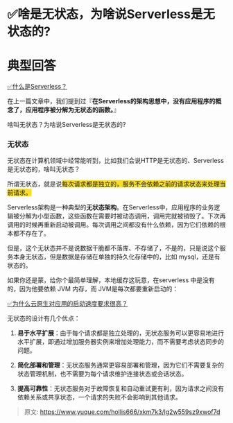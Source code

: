 # ✅啥是无状态，为啥说Serverless是无状态的?

# 典型回答


[✅什么是Serverless？](https://www.yuque.com/hollis666/xkm7k3/lco3if6kdlrrd1pd)



在上一篇文章中，我们提到过『**在Serverless的架构思想中，没有应用程序的概念了，应用程序被分解为无状态的函数。**』



啥叫无状态？为啥说Serverless是无状态的?



### 无状态


无状态在计算机领域中经常能听到，比如我们会说HTTP是无状态的、Serverless 是无状态的，啥叫无状态？



所谓无状态，就是说<font style="background-color:#FBDE28;">每次请求都是独立的，服务不会依赖之前的请求状态来处理当前请求。</font>

<font style="background-color:#FBDE28;"></font>

Serverless架构是一种典型的**无状态架构**。在Serverless中，应用程序的业务逻辑被分解为小型函数，这些函数在需要时被动态调用，调用完就被销毁了。下次再调用的时候再重新启动被调用。每次调用之间都没有什么依赖，因为它们依赖的根本都不存在了。



但是，这个无状态并不是说数据干脆都不落库、不存储了，不是的，只是说这个服务本身无状态，但是数据是存储在单独的持久化存储中的，比如 mysql，还是有状态的。



如果你还是蒙，给你个最简单理解，本地缓存这玩意，在serverless 中是没有的，因为他要依赖 JVM 内存，而 JVM是每次都要重新启动的：



[✅为什么云原生对应用的启动速度要求很高？](https://www.yuque.com/hollis666/xkm7k3/gxlhg3tppov8q13r)



无状态的设计有几个优点：



1. **易于水平扩展**：由于每个请求都是独立处理的，无状态服务可以更容易地进行水平扩展，即通过增加服务器实例来增加处理能力，而不需要考虑状态同步的问题。



2. **简化部署和管理**：无状态服务通常更容易部署和管理，因为它们不需要复杂的状态管理机制，也不需要为每个请求维护连接状态或会话状态。



3. **提高可靠性**：无状态服务对于故障恢复和自动重试更有利，因为请求之间没有依赖关系或共享状态，一个请求的失败不会影响到其他请求。



> 原文: <https://www.yuque.com/hollis666/xkm7k3/lg2w559sz9xwof7d>